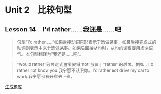 ﻿ # Unit 2　比较句型
 ## Lesson 14　I'd rather……我还是……吧
 
> 句型“I'd rather……”如果后接动词原形表示宁愿做某事，如果后接完成式的动词则表示本来宁愿做某事。如果后面接从句时，从句的谓语要用虚拟语气。本句型翻译为“我还是……吧”。

> “would rather”的否定式通常要将“not”放置于“rather”的后面。例如：I'd rather not know you.我宁愿不认识你。I'd rather not drive my car to work.我宁愿没有开车去上班。


 [生成题库](./question/f014.json)